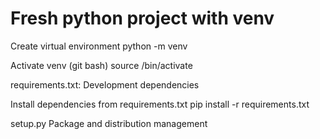 # Fresh python project with venv

Create virtual environment
python -m venv <venv name>


Activate venv (git bash)
source <venv name>/bin/activate



requirements.txt: 
Development dependencies

Install dependencies from requirements.txt
pip install -r requirements.txt



setup.py
Package and distribution management
